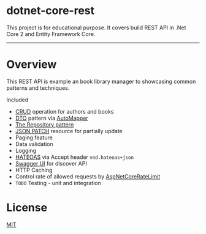 # dotnet-core-rest 

This project is for educational purpose. It covers build REST API in .Net Core 2 and Entity Framework Core.

___

# Overview

This REST API is example an book library manager to showcasing common patterns and techniques.

Included
- [CRUD](https://pl.wikipedia.org/wiki/CRUD) operation for authors and books
- [DTO](https://en.wikipedia.org/wiki/Data_transfer_object) pattern via [AutoMapper](http://automapper.org/)
- [The Repository pattern](https://msdn.microsoft.com/en-us/library/ff649690.aspx)
- [JSON PATCH](http://jsonpatch.com/) resource for partially update
- Paging feature
- Data validation
- Logging
- [HATEOAS](https://en.wikipedia.org/wiki/HATEOAS) via Accept header `vnd.hateoas+json`
- [Swagger UI](https://swagger.io/swagger-ui/) for discover API
- HTTP Caching
- Control rate of allowed requests by [AspNetCoreRateLimit](https://github.com/stefanprodan/AspNetCoreRateLimit)
- `TODO` Testing - unit and integration



# License
 [MIT](/LICENSE)